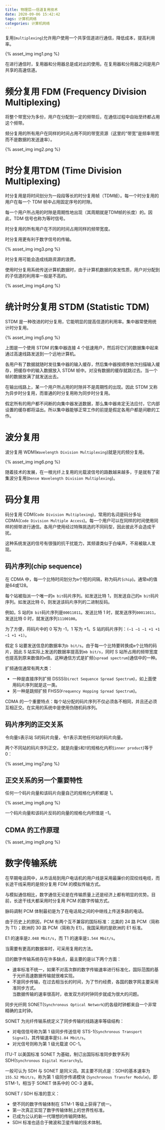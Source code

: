 ```yaml
---
title: 物理层——信道复用技术
date: 2020-09-06 15:42:42
tags: 计算机网络
categories: 计算机网络
---
```


复用(`multiplexing`)允许用户使用一个共享信道进行通信，降低成本，提高利用率。

{% asset_img img1.png %}

在进行通信时，复用器和分用器总是成对出的使用。在复用器和分用器之间是用户共享的高速信道。
# 频分复用 FDM (Frequency Division Multiplexing)
将整个带宽分为多份，用户在分配到一定的频带后，在通信过程中自始至终都占用这个频带。

频分复用的所有用户在同样的时间占用不同的带宽资源（这里的“带宽”是频率带宽而不是数据的发送速率）。 

{% asset_img img2.png %}

# 时分复用TDM (Time Division Multiplexing)
时分复用是将时间划分为一段段等长的时分复用帧（TDM帧）。每一个时分复用的用户在每一个 TDM 帧中占用固定序号的时隙。

每一个用户所占用的时隙是周期性地出现（其周期就是TDM帧的长度）的。因此，TDM 信号也称为等时信号。

时分复用的所有用户在不同的时间占用同样的频带宽度。

时分复用更有利于数字信号的传输。

{% asset_img img3.png %}

时分复用可能会造成线路资源的浪费。

使用时分复用系统传送计算机数据时，由于计算机数据的突发性质，用户对分配到的子信道的利用率一般是不高的。

{% asset_img img4.png %}

# 统计时分复用 STDM  (Statistic TDM)
STDM 是一种改进的时分复用，它能明显的提高信道的利用率。集中器常使用统计时分复用。

{% asset_img img5.png %}

上图是一个使用 STDM 的集中器连接 4 个低速用户，然后将它们的数据集中起来通过高速线路发送到一个远地计算机。

各用户有了数据就随时发往集中器的输入缓存，然后集中器按顺序依次扫描输入缓存，把缓存中的输入数据放入 STDM 帧中。对没有数据的缓存就跳过去。当一个帧的数据放满了就发送出去。

在输出线路上，某一个用户所占用的时隙并不是周期性的出现。因此 STDM 又称为异步时分复用，而普通的时分复用称为同步时分复用。

假定所有的用户都不间断的向集中器发送数据，那么集中器肯定无法应付，它内部设置的缓存都将溢出。所以集中器能够正常工作的前提是假定各用户都是间歇的工作。
# 波分复用
波分复用 WDM(`Wavelength Division Multiplexing`)就是光的频分复用。

{% asset_img img6.png %}

随着技术的发展，在一根光纤上复用的光载波信号的路数越来越多，于是就有了密集波分复用(`Dense Wavelength Division Multiplexing`)。
# 码分复用
码分复用 CDM(`Code Division Multiplexing`)，常用的名词是码分多址 CDMA(`Code Division Multiple Access`)。每一个用户可以在同样的时间使用同样的频带进行通信。各用户使用经过特殊挑选的不同码型，因此彼此不会造成干扰。

这种系统发送的信号有很强的抗干扰能力，其频谱类似于白噪声，不易被敌人发现。
## 码片序列(chip sequence)
在 CDMA 中，每一个比特时间划分为`m`个短的间隔，称为码片(`chip`)。通常`m`的值是64或128。

每个站被指派一个唯一的`m bit`码片序列。如发送比特 1，则发送自己的`m bit`码片序列。如发送比特 0，则发送该码片序列的二进制反码。 

例如，S 站的`8 bit`码片序列是`00011011`。发送比特 1 时，就发送序列`00011011`，发送比特 0 时，就发送序列`11100100`。

为了方便，将码片中的 0 写为 -1，1 写为 +1。S 站的码片序列：`(–1 –1 –1 +1 +1 –1 +1 +1)`。

假定 S 站要发送信息的数据率为`b bit/s`。由于每一个比特要转换成`m`个比特的码片，因此 S 站实际上发送的数据率提高到`mb bit/s`，同时 S 站所占用的频带宽度也提高到原来数值的`m`倍。这种通信方式是扩频(`spread spectrum`)通信中的一种。

扩频通信通常有两大类：
* 一种是直接序列扩频 DSSS(`Direct Sequence Spread Spectrum`)，如上面使用码片序列就是这一类。
* 另一种是跳频扩频 FHSS(`Frequency Hopping Spread Spectrum`)。

CDMA 的一个重要特点：每个站分配的码片序列不仅必须各不相同，并且还必须互相正交。在实用的系统中是使用伪随机码序列。 
## 码片序列的正交关系
令向量`S`表示站 S的码片向量，令`T`表示其他任何站的码片向量。

两个不同站的码片序列正交，就是向量`S`和`T`的规格化内积(`inner product`)等于 0：

{% asset_img img7.png %}

## 正交关系的另一个重要特性 
任何一个码片向量和该码片向量自己的规格化内积都是 1。

{% asset_img img8.png %}

一个码片向量和该码片反码的向量的规格化内积值是 –1。
## CDMA 的工作原理

{% asset_img img9.png %}

# 数字传输系统
在早期电话网中，从市话局到用户电话机的用户线是采用最廉价的双绞线电缆，而长途干线采用的是频分复用 FDM 的模拟传输方式。

与模拟通信相比，数字通信无论是在传输质量上还是经济上都有明显的优势。目前，长途干线大都采用时分复用 PCM 的数字传输方式。

脉码调制 PCM 体制最初是为了在电话局之间的中继线上传送多路的电话。

由于历史上的原因，PCM 有两个互不兼容的国际标准：北美的 24 路 PCM（简称为 T1）；欧洲的 30 路 PCM（简称为 E1）。我国采用的是欧洲的 E1 标准。

E1 的速率是`2.048 Mbit/s`，而 T1 的速率是`1.544 Mbit/s`。

当需要有更高的数据率时，可采用复用的方法。

旧的数字传输系统存在许多缺点，最主要的是以下两个方面： 
* 速率标准不统一，如果不对高次群的数字传输速率进行标准化，国际范围的基于光纤高速数据传输就很难实现。 
* 不是同步传输，在过去相当长的时间，为了节约经费，各国的数字网主要采用准同步方式。  
当数据传输的速率很高时，收发双方的时钟同步就成为很大的问题。 

同步光纤网 SONET(`Synchronous Optical Network`)的各级时钟都来自一个非常精确的主时钟。

SONET 为光纤传输系统定义了同步传输的线路速率等级结构：
* 对电信信号称为第 1 级同步传送信号 STS-1(`Synchronous Transport Signal`)，其传输速率是`51.84 Mbit/s`。
* 对光信号则称为第 1 级光载波 OC-1。

ITU-T 以美国标准 SONET 为基础，制订出国际标准同步数字系列 SDH(`Synchronous Digital Hierarchy`)。

一般可认为 SDH 与 SONET 是同义词。其主要不同点是：SDH的基本速率为`155.52 Mbit/s`，称为第 1 级同步传递模块 (`Synchronous Transfer Module`)，即 STM-1，相当于 SONET 体系中的 OC-3 速率。

SONET / SDH 标准的意义：
* 使不同的数字传输体制在 STM-1 等级上获得了统一。
* 第一次真正实现了数字传输体制上的世界性标准。
* 已成为公认的新一代理想的传输网体制。
* SDH 标准也适合于微波和卫星传输的技术体制。
